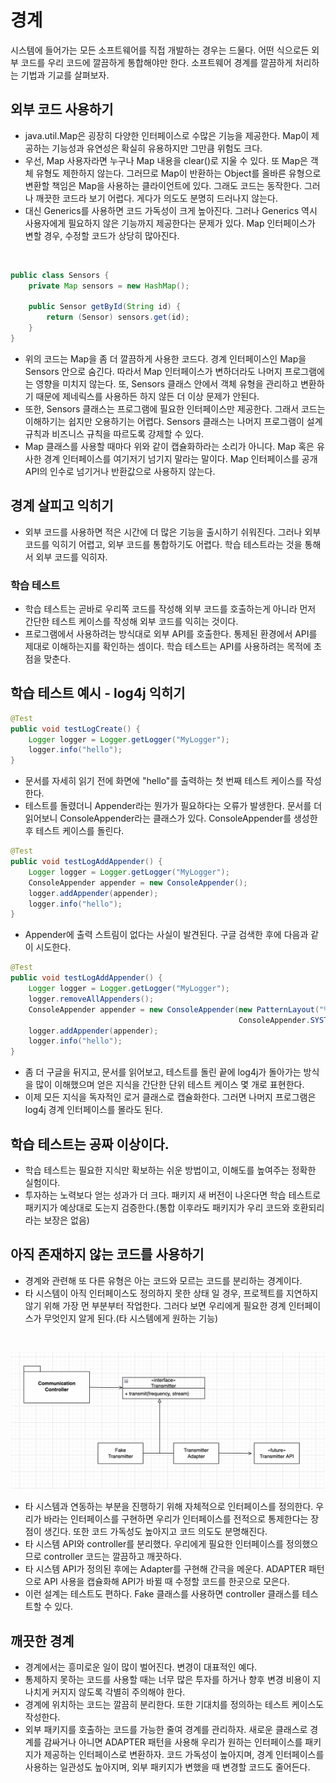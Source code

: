 # 경계
시스템에 들어가는 모든 소프트웨어를 직접 개발하는 경우는 드물다. 어떤 식으로든 외부 코드를 우리 코드에 깔끔하게 통합해야만 한다. 소프트웨어 경계를 깔끔하게 처리하는 기법과 기교를 살펴보자.

## 외부 코드 사용하기
- java.util.Map은 굉장히 다양한 인터페이스로 수많은 기능을 제공한다. Map이 제공하는 기능성과 유연성은 확실히 유용하지만 그만큼 위험도 크다.
- 우선, Map 사용자라면 누구나 Map 내용을 clear()로 지울 수 있다. 또 Map은 객체 유형도 제한하지 않는다. 그러므로 Map이 반환하는 Object를 올바른 유형으로 변환할 책임은 Map을 사용하는 클라이언트에 있다. 그래도 코드는 동작한다. 그러나 깨끗한 코드라 보기 어렵다. 게다가 의도도 분명히 드러나지 않는다.
- 대신 Generics를 사용하면 코드 가독성이 크게 높아진다. 그러나 Generics 역시 사용자에게 필요하지 않은 기능까지 제공한다는 문제가 있다. Map 인터페이스가 변할 경우, 수정할 코드가 상당히 많아진다.

<br>

```java
public class Sensors {
    private Map sensors = new HashMap();

    public Sensor getById(String id) {
        return (Sensor) sensors.get(id);
    }
}
```
- 위의 코드는 Map을 좀 더 깔끔하게 사용한 코드다. 경계 인터페이스인 Map을 Sensors 안으로 숨긴다. 따라서 Map 인터페이스가 변하더라도 나머지 프로그램에는 영향을 미치지 않는다. 또, Sensors 클래스 안에서 객체 유형을 관리하고 변환하기 때문에 제네릭스를 사용하든 하지 않든 더 이상 문제가 안된다.
- 또한, Sensors 클래스는 프로그램에 필요한 인터페이스만 제공한다. 그래서 코드는 이해하기는 쉽지만 오용하기는 어렵다. Sensors 클래스는 나머지 프로그램이 설계 규칙과 비즈니스 규칙을 따르도록 강제할 수 있다.
- Map 클래스를 사용할 때마다 위와 같이 캡슐화하라는 소리가 아니다. Map 혹은 유사한 경계 인터페이스를 여기저기 넘기지 말라는 말이다. Map 인터페이스를 공개 API의 인수로 넘기거나 반환값으로 사용하지 않는다.

## 경계 살피고 익히기
- 외부 코드를 사용하면 적은 시간에 더 많은 기능을 출시하기 쉬워진다. 그러나 외부 코드를 익히기 어렵고, 외부 코드를 통합하기도 어렵다. 학습 테스트라는 것을 통해서 외부 코드를 익히자.

### 학습 테스트
- 학습 테스트는 곧바로 우리쪽 코드를 작성해 외부 코드를 호출하는게 아니라 먼저 간단한 테스트 케이스를 작성해 외부 코드를 익히는 것이다.
- 프로그램에서 사용하려는 방식대로 외부 API를 호출한다. 통제된 환경에서 API를 제대로 이해하는지를 확인하는 셈이다. 학습 테스트는 API를 사용하려는 목적에 초점을 맞춘다.

## 학습 테스트 예시 - log4j 익히기 
```java
@Test
public void testLogCreate() {
    Logger logger = Logger.getLogger("MyLogger");
    logger.info("hello");
}
```
- 문서를 자세히 읽기 전에 화면에 "hello"를 출력하는 첫 번째 테스트 케이스를 작성한다. 
- 테스트를 돌렸더니 Appender라는 뭔가가 필요하다는 오류가 발생한다. 문서를 더 읽어보니 ConsoleAppender라는 클래스가 있다. ConsoleAppender를 생성한 후 테스트 케이스를 돌린다.
```java
@Test
public void testLogAddAppender() {
    Logger logger = Logger.getLogger("MyLogger");
    ConsoleAppender appender = new ConsoleAppender();
    logger.addAppender(appender);
    logger.info("hello");
}
```
- Appender에 출력 스트림이 없다는 사실이 발견된다. 구글 검색한 후에 다음과 같이 시도한다.
```java
@Test
public void testLogAddAppender() {
    Logger logger = Logger.getLogger("MyLogger");
    logger.removeAllAppenders();
    ConsoleAppender appender = new ConsoleAppender(new PatternLayout("%p %t %m%n"), 
                                                   ConsoleAppender.SYSTEM_OUT);
    logger.addAppender(appender);
    logger.info("hello");
}
```
- 좀 더 구글을 뒤지고, 문서를 읽어보고, 테스트를 돌린 끝에 log4j가 돌아가는 방식을 많이 이해했으며 얻은 지식을 간단한 단위 테스트 케이스 몇 개로 표현한다.
- 이제 모든 지식을 독자적인 로거 클래스로 캡슐화한다. 그러면 나머지 프로그램은 log4j 경계 인터페이스를 몰라도 된다.

## 학습 테스트는 공짜 이상이다.
- 학습 테스트는 필요한 지식만 확보하는 쉬운 방법이고, 이해도를 높여주는 정확한 실험이다.
- 투자하는 노력보다 얻는 성과가 더 크다. 패키지 새 버전이 나온다면 학습 테스트로 패키지가 예상대로 도는지 검증한다.(통합 이후라도 패키지가 우리 코드와 호환되리라는 보장은 없음)

## 아직 존재하지 않는 코드를 사용하기
- 경계와 관련해 또 다른 유형은 아는 코드와 모르는 코드를 분리하는 경계이다.
- 타 시스템이 아직 인터페이스도 정의하지 못한 상태 일 경우, 프로젝트를 지연하지 않기 위해 가장 먼 부분부터 작업한다. 그러다 보면 우리에게 필요한 경계 인터페이스가 무엇인지 알게 된다.(타 시스템에게 원하는 기능)

<br>

![data-model](./images/diagram.png)
- 타 시스템과 연동하는 부분을 진행하기 위해 자체적으로 인터페이스를 정의한다. 우리가 바라는 인터페이스를 구현하면 우리가 인터페이스를 전적으로 통제한다는 장점이 생긴다. 또한 코드 가독성도 높아지고 코드 의도도 분명해진다.
- 타 시스템 API와 controller를 분리했다. 우리에게 필요한 인터페이스를 정의했으므로 controller 코드는 깔끔하고 깨끗하다.
- 타 시스템 API가 정의된 후에는 Adapter를 구현해 간극을 메운다. ADAPTER 패턴으로 API 사용을 캡슐화해 API가 바뀔 때 수정할 코드를 한곳으로 모은다.
- 이런 설계는 테스트도 편하다. Fake 클래스를 사용하면 controller 클래스를 테스트할 수 있다.

## 깨끗한 경계
- 경계에서는 흥미로운 일이 많이 벌어진다. 변경이 대표적인 예다.
- 통제하지 못하는 코드를 사용할 때는 너무 많은 투자를 하거나 향후 변경 비용이 지나치게 커지지 않도록 각별히 주의해야 한다.
- 경계에 위치하는 코드는 깔끔히 분리한다. 또한 기대치를 정의하는 테스트 케이스도 작성한다.
- 외부 패키지를 호출하는 코드를 가능한 줄여 경계를 관리하자. 새로운 클래스로 경계를 감싸거나 아니면 ADAPTER 패턴을 사용해 우리가 원하는 인터페이스를 패키지가 제공하는 인터페이스로 변환하자. 코드 가독성이 높아지며, 경계 인터페이스를 사용하는 일관성도 높아지며, 외부 패키지가 변했을 때 변경할 코드도 줄어든다.
